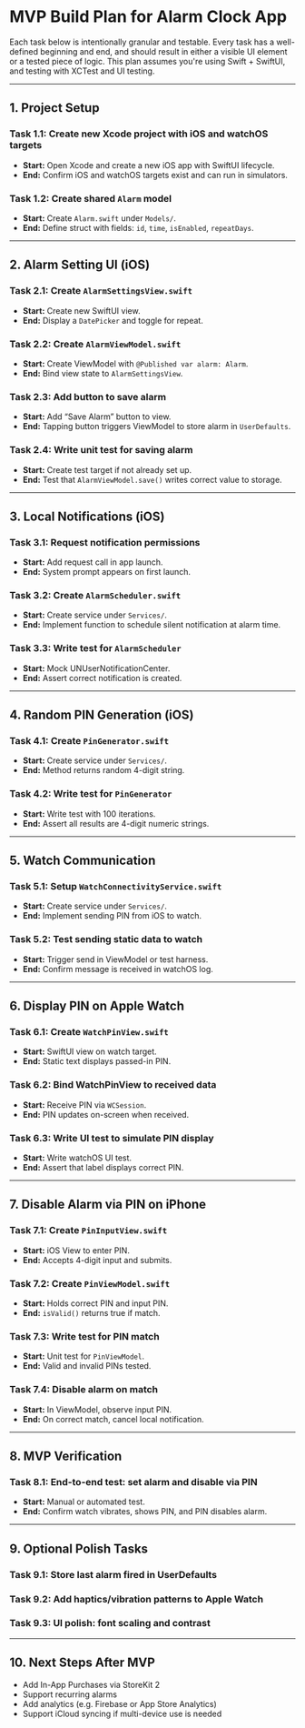 
# MVP Build Plan for Alarm Clock App

Each task below is intentionally granular and testable. Every task has a well-defined beginning and end, and should result in either a visible UI element or a tested piece of logic. This plan assumes you're using Swift + SwiftUI, and testing with XCTest and UI testing.

---

## 1. Project Setup

### Task 1.1: Create new Xcode project with iOS and watchOS targets
- **Start:** Open Xcode and create a new iOS app with SwiftUI lifecycle.
- **End:** Confirm iOS and watchOS targets exist and can run in simulators.

### Task 1.2: Create shared `Alarm` model
- **Start:** Create `Alarm.swift` under `Models/`.
- **End:** Define struct with fields: `id`, `time`, `isEnabled`, `repeatDays`.

---

## 2. Alarm Setting UI (iOS)

### Task 2.1: Create `AlarmSettingsView.swift`
- **Start:** Create new SwiftUI view.
- **End:** Display a `DatePicker` and toggle for repeat.

### Task 2.2: Create `AlarmViewModel.swift`
- **Start:** Create ViewModel with `@Published var alarm: Alarm`.
- **End:** Bind view state to `AlarmSettingsView`.

### Task 2.3: Add button to save alarm
- **Start:** Add “Save Alarm” button to view.
- **End:** Tapping button triggers ViewModel to store alarm in `UserDefaults`.

### Task 2.4: Write unit test for saving alarm
- **Start:** Create test target if not already set up.
- **End:** Test that `AlarmViewModel.save()` writes correct value to storage.

---

## 3. Local Notifications (iOS)

### Task 3.1: Request notification permissions
- **Start:** Add request call in app launch.
- **End:** System prompt appears on first launch.

### Task 3.2: Create `AlarmScheduler.swift`
- **Start:** Create service under `Services/`.
- **End:** Implement function to schedule silent notification at alarm time.

### Task 3.3: Write test for `AlarmScheduler`
- **Start:** Mock UNUserNotificationCenter.
- **End:** Assert correct notification is created.

---

## 4. Random PIN Generation (iOS)

### Task 4.1: Create `PinGenerator.swift`
- **Start:** Create service under `Services/`.
- **End:** Method returns random 4-digit string.

### Task 4.2: Write test for `PinGenerator`
- **Start:** Write test with 100 iterations.
- **End:** Assert all results are 4-digit numeric strings.

---

## 5. Watch Communication

### Task 5.1: Setup `WatchConnectivityService.swift`
- **Start:** Create service under `Services/`.
- **End:** Implement sending PIN from iOS to watch.

### Task 5.2: Test sending static data to watch
- **Start:** Trigger send in ViewModel or test harness.
- **End:** Confirm message is received in watchOS log.

---

## 6. Display PIN on Apple Watch

### Task 6.1: Create `WatchPinView.swift`
- **Start:** SwiftUI view on watch target.
- **End:** Static text displays passed-in PIN.

### Task 6.2: Bind WatchPinView to received data
- **Start:** Receive PIN via `WCSession`.
- **End:** PIN updates on-screen when received.

### Task 6.3: Write UI test to simulate PIN display
- **Start:** Write watchOS UI test.
- **End:** Assert that label displays correct PIN.

---

## 7. Disable Alarm via PIN on iPhone

### Task 7.1: Create `PinInputView.swift`
- **Start:** iOS View to enter PIN.
- **End:** Accepts 4-digit input and submits.

### Task 7.2: Create `PinViewModel.swift`
- **Start:** Holds correct PIN and input PIN.
- **End:** `isValid()` returns true if match.

### Task 7.3: Write test for PIN match
- **Start:** Unit test for `PinViewModel`.
- **End:** Valid and invalid PINs tested.

### Task 7.4: Disable alarm on match
- **Start:** In ViewModel, observe input PIN.
- **End:** On correct match, cancel local notification.

---

## 8. MVP Verification

### Task 8.1: End-to-end test: set alarm and disable via PIN
- **Start:** Manual or automated test.
- **End:** Confirm watch vibrates, shows PIN, and PIN disables alarm.

---

## 9. Optional Polish Tasks

### Task 9.1: Store last alarm fired in UserDefaults
### Task 9.2: Add haptics/vibration patterns to Apple Watch
### Task 9.3: UI polish: font scaling and contrast

---

## 10. Next Steps After MVP

- Add In-App Purchases via StoreKit 2
- Support recurring alarms
- Add analytics (e.g. Firebase or App Store Analytics)
- Support iCloud syncing if multi-device use is needed
